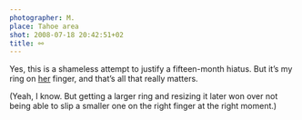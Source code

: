 ```yaml
---
photographer: M.
place: Tahoe area
shot: 2008-07-18 20:42:51+02
title: ⚯
---
```


Yes, this is a shameless attempt to justify a fifteen-month hiatus. But it’s my ring on [her](i-thought-id-pegged-you-an-idiots-dream) finger, and that’s all that really matters.

(Yeah, I know. But getting a larger ring and resizing it later won over not being able to slip a smaller one on the right finger at the right moment.)
